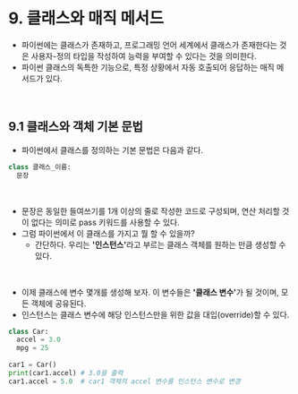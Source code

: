 # 9. 클래스와 매직 메서드
- 파이썬에는 클래스가 존재하고, 프로그래밍 언어 세계에서 클래스가 존재한다는 것은 사용자-정의 타입을 작성하여 능력을 부여할 수 있다는 것을 의미한다.
- 파이썬 클래스의 독특한 기능으로, 특정 상황에서 자동 호출되어 응답하는 매직 메서드가 있다.
<br>

## 9.1 클래스와 객체 기본 문법
- 파이썬에서 클래스를 정의하는 기본 문법은 다음과 같다.
```python
class 클래스_이름:
  문장
```
<br>

- 문장은 동일한 들여쓰기를 1개 이상의 줄로 작성한 코드로 구성되며, 연산 처리할 것이 없다는 의미로 pass 키워드를 사용할 수 있다.
- 그럼 파이썬에서 이 클래스를 가지고 뭘 할 수 있을까?
  - 간단하다. 우리는 <b>'인스턴스'</b>라고 부르는 클래스 객체를 원하는 만큼 생성할 수 있다.
<br>

- 이제 클래스에 변수 몇개를 생성해 보자. 이 변수들은 <b>'클래스 변수'</b>가 될 것이며, 모든 객체에 공유된다.
- 인스턴스는 클래스 변수에 해당 인스턴스만을 위한 값을 대입(override)할 수 있다.
```python
class Car:
  accel = 3.0
  mpg = 25
 
car1 = Car()
print(car1.accel) # 3.0을 출력
car1.accel = 5.0  # car1 객체의 accel 변수를 인스턴스 변수로 변경

```
